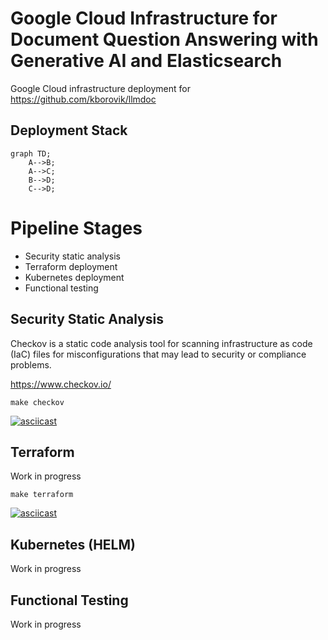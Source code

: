 # Google Cloud Infrastructure for Document Question Answering with Generative AI and Elasticsearch

Google Cloud infrastructure deployment for https://github.com/kborovik/llmdoc

## Deployment Stack

```mermaid
graph TD;
    A-->B;
    A-->C;
    B-->D;
    C-->D;
```

# Pipeline Stages

- Security static analysis
- Terraform deployment
- Kubernetes deployment
- Functional testing

## Security Static Analysis

Checkov is a static code analysis tool for scanning infrastructure as code (IaC) files for misconfigurations that may lead to security or compliance problems.

https://www.checkov.io/

```shell
make checkov
```

[![asciicast](https://asciinema.org/a/643320.svg)](https://asciinema.org/a/643320)

## Terraform

Work in progress

```shell
make terraform
```

[![asciicast](https://asciinema.org/a/642869.svg)](https://asciinema.org/a/642869)

## Kubernetes (HELM)

Work in progress

## Functional Testing

Work in progress


